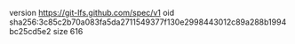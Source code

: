 version https://git-lfs.github.com/spec/v1
oid sha256:3c85c2b70a083fa5da2711549377f130e2998443012c89a288b1994bc25cd5e2
size 616
